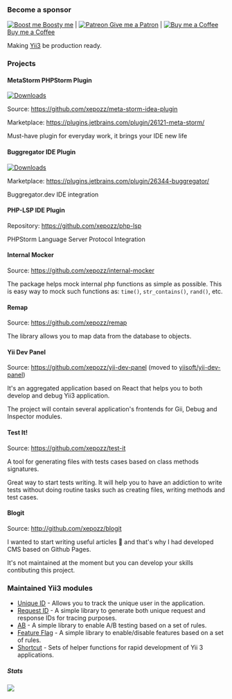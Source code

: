 ### Become a sponsor

[![Boost me](https://images.boosty.to/user/442/avatar?change_time=1558443914&croped=1&mh=32&mw=32) Boosty me](https://boosty.to/xepozz)
|
[![Patreon](https://c5.patreon.com/external/favicon/rebrand/favicon-32.png?v=af5597c2ef) Give me a Patron](https://patreon.com/xepozz)
|
[![Buy me a Coffee](https://studio.buymeacoffee.com/assets/img/bmc-meta-new/new/favicon.png) Buy me a Coffee](https://buymeacoffee.com/xepozz)

Making [Yii3](https://github.com/yiisoft) be production ready.

### Projects

#### MetaStorm PHPStorm Plugin

[![Downloads](https://img.shields.io/jetbrains/plugin/d/26121-meta-storm.svg)](https://plugins.jetbrains.com/plugin/26121-meta-storm)

Source: https://github.com/xepozz/meta-storm-idea-plugin

Marketplace: https://plugins.jetbrains.com/plugin/26121-meta-storm/

Must-have plugin for everyday work, it brings your IDE new life

#### Buggregator IDE Plugin

[![Downloads](https://img.shields.io/jetbrains/plugin/d/26344-buggregator.svg)](https://plugins.jetbrains.com/plugin/26344-buggregator)

Marketplace: https://plugins.jetbrains.com/plugin/26344-buggregator/

Buggregator.dev IDE integration

#### PHP-LSP IDE Plugin

Repository: https://github.com/xepozz/php-lsp

PHPStorm Language Server Protocol Integration

#### Internal Mocker

Source: https://github.com/xepozz/internal-mocker

The package helps mock internal php functions as simple as possible.
This is easy way to mock such functions as: `time()`, `str_contains()`, `rand()`, etc.

#### Remap

Source: https://github.com/xepozz/remap

The library allows you to map data from the database to objects.

#### Yii Dev Panel

Source: https://github.com/xepozz/yii-dev-panel (moved to [yiisoft/yii-dev-panel](https://github.com/yiisoft/yii-dev-panel))

It's an aggregated application based on React that helps you to both develop and debug Yii3 application.

The project will contain several application's frontends for Gii, Debug and Inspector modules.

#### Test It!

Source: https://github.com/xepozz/test-it

A tool for generating files with tests cases based on class methods signatures.

Great way to start tests writing. It will help you to have an addiction to write tests without doing routine tasks such as creating files, writing methods and test cases.

#### Blogit

Source: http://github.com/xepozz/blogit

I wanted to start writing useful articles 📝 and that's why I had developed CMS based on Github Pages.

It's not maintained at the moment but you can develop your skills contibuting this project.

### Maintained Yii3 modules

- [Unique ID](https://github.com/xepozz/unique-id) - Allows you to track the unique user in the application.
- [Request ID](https://github.com/xepozz/request-id) - A simple library to generate both unique request and response IDs for tracing purposes.
- [AB](https://github.com/xepozz/ab) - A simple library to enable A/B testing based on a set of rules.
- [Feature Flag](https://github.com/xepozz/feature-flag) - A simple library to enable/disable features based on a set of rules.
- [Shortcut](https://github.com/xepozz/shortcut) - Sets of helper functions for rapid development of Yii 3 applications.

##### Stats

![](https://github-readme-stats.vercel.app/api?username=xepozz&show_icons=true)
